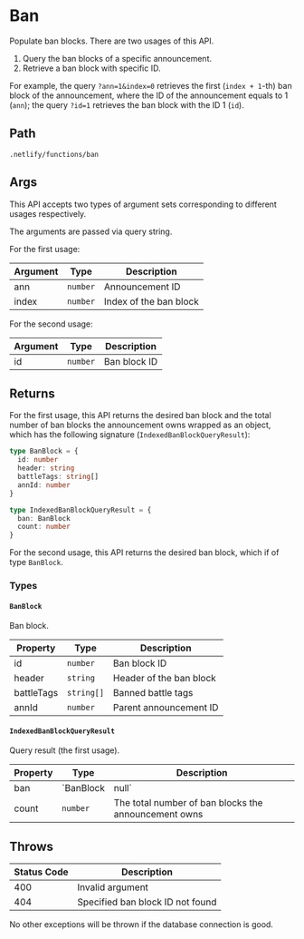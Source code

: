 # Ban

Populate ban blocks. There are two usages of this API.

1. Query the ban blocks of a specific announcement.
2. Retrieve a ban block with specific ID.

For example, the query `?ann=1&index=0` retrieves the first (`index + 1`-th) ban block of the announcement, where the ID of the announcement equals to 1 (`ann`); the query `?id=1` retrieves the ban block with the ID 1 (`id`).

## Path

`.netlify/functions/ban`

## Args

This API accepts two types of argument sets corresponding to different usages respectively.

The arguments are passed via query string.

For the first usage:

| Argument | Type     | Description            |
| -------- | -------- | ---------------------- |
| ann      | `number` | Announcement ID        |
| index    | `number` | Index of the ban block |

For the second usage:

| Argument | Type     | Description  |
| -------- | -------- | ------------ |
| id       | `number` | Ban block ID |

## Returns

For the first usage, this API returns the desired ban block and the total number of ban blocks the announcement owns wrapped as an object, which has the following signature (`IndexedBanBlockQueryResult`):

```TypeScript
type BanBlock = {
  id: number
  header: string
  battleTags: string[]
  annId: number
}

type IndexedBanBlockQueryResult = {
  ban: BanBlock
  count: number
}
```

For the second usage, this API returns the desired ban block, which if of type `BanBlock`.

### Types

#### `BanBlock`

Ban block.

| Property   | Type       | Description             |
| ---------- | ---------  | ----------------------- |
| id         | `number`   | Ban block ID            |
| header     | `string`   | Header of the ban block |
| battleTags | `string[]` | Banned battle tags      |
| annId      | `number`   | Parent announcement ID  |

#### `IndexedBanBlockQueryResult`

Query result (the first usage).

| Property   | Type              | Description                                                     |
| ---------- | ----------------  | --------------------------------------------------------------- |
| ban        | `BanBlock | null` | Ban block (could be null if the announcement has no ban blocks) |
| count      | `number`          | The total number of ban blocks the announcement owns            |

## Throws

| Status Code | Description                      |
| ----------- | -------------------------------- |
| 400         | Invalid argument                 |
| 404         | Specified ban block ID not found |

No other exceptions will be thrown if the database connection is good.